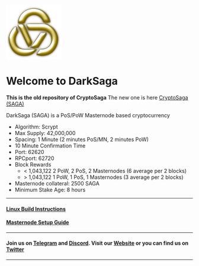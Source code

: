 ![header](https://github.com/cryptosagacoin/DarkSaga/raw/master/images%20and%20docs/header.png)
# Welcome to DarkSaga

**This is the old repository of CryptoSaga** The new one is here [CryptoSaga (SAGA)](https://github.com/cryptosagacoin/SAGA) 

DarkSaga (SAGA) is a PoS/PoW Masternode based cryptocurrency 

* Algorithm: Scrypt
* Max Supply: 42,000,000
* Spacing: 1 Minute (2 minutes PoS/MN, 2 minutes PoW)
* 10 Minute Confirmation Time 
* Port: 62620
* RPCport: 62720
* Block Rewards
	* &lt; 1,043,122 2 PoW, 2 PoS, 2 Masternodes (6 average per 2 blocks)
	* &gt; 1,043,122 1 PoW, 1 PoS, 1 Masternodes (3 average per 2 blocks)
* Masternode collateral: 2500 SAGA
* Minimum Stake Age: 8 hours
	
***

#### [Linux Build Instructions](https://github.com/sagacrypto/DarkSaga/blob/master/Linux_Build.md) 

#### [Masternode Setup Guide](https://github.com/sagacrypto/DarkSaga/blob/master/Masternode_Setup_Guide.md) 

***

#### Join us on [Telegram](https://t.me/sagacoinofficial) and [Discord](https://discord.gg/SJBptGC). Visit our [Website](http://darksaga.online/) or you can find us on [Twitter](https://twitter.com/Saga_Coin)

***
